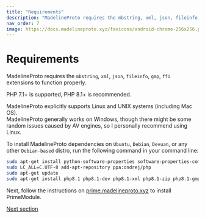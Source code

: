 ```yaml
---
title: "Requirements"
description: "MadelineProto requires the mbstring, xml, json, fileinfo, gmp, ffi extensions to function properly."
nav_order: 7
image: https://docs.madelineproto.xyz/favicons/android-chrome-256x256.png
---
```

# Requirements

MadelineProto requires the `mbstring`, `xml`, `json`, `fileinfo`, `gmp`, `ffi` extensions to function properly.

PHP 7.1+ is supported, PHP 8.1+ is recommended.

MadelineProto explicitly supports Linux and UNIX systems (including Mac OS).  
MadelineProto generally works on Windows, though there might be some random issues caused by AV engines, so I personally recommend using Linux.  

To install MadelineProto dependencies on `Ubuntu`, `Debian`, `Devuan`, or any other `Debian-based` distro, run the following command in your command line:

```bash
sudo apt-get install python-software-properties software-properties-common
sudo LC_ALL=C.UTF-8 add-apt-repository ppa:ondrej/php
sudo apt-get update
sudo apt-get install php8.1 php8.1-dev php8.1-xml php8.1-zip php8.1-gmp php8.1-cli php8.1-mbstring php8.1-ffi git -y
```

Next, follow the instructions on [prime.madelineproto.xyz](https://prime.madelineproto.xyz) to install PrimeModule.

<a href="https://docs.madelineproto.xyz/docs/INSTALLATION.html">Next section</a>
